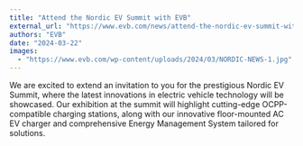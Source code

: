 ```yaml
---
title: "Attend the Nordic EV Summit with EVB"
external_url: "https://www.evb.com/news/attend-the-nordic-ev-summit-with-evb/"
authors: "EVB"
date: "2024-03-22"
images:
  - "https://www.evb.com/wp-content/uploads/2024/03/NORDIC-NEWS-1.jpg"
---
```


We are excited to extend an invitation to you for the prestigious Nordic EV Summit, where the latest innovations in electric vehicle technology will be showcased. Our exhibition at the summit will highlight cutting-edge OCPP-compatible charging stations, along with our innovative floor-mounted AC EV charger and comprehensive Energy Management System tailored for solutions.